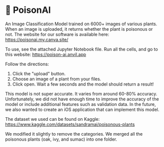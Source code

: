 # 🌿 PoisonAI
An Image Classification Model trained on 6000+ images of various plants. When an image is uploaded, it returns whether the plant is poisonous or not. The website for our software is available here: https://poisonai.my.canva.site/

To use, see the attached Jupyter Notebook file. Run all the cells, and go to this website: https://poison-ai.anvil.app

Follow the directions:
1) Click the "upload" button.
2) Choose an image of a plant from your files.
3) Click open. Wait a few seconds and the model should return a result!

This model is not super accurate. It varies from around 60-80% accuracy. Unfortunately, we did not have enough time to improve the accuracy of the model or include additional features such as validation data. In the future, we also wanted to create an iOS application that can implement this model.

The dataset we used can be found on Kaggle: https://www.kaggle.com/datasets/sandramai/poisonous-plants

We modified it slightly to remove the categories. We merged all the poisonous plants (oak, ivy, and sumac) into one folder.

